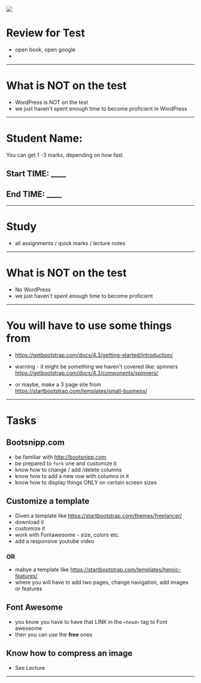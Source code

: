 ![](http://www.teacheroz.com/images/staycalm.png)

# Review for Test
- open book, open google
- 


----

# What is NOT on the test
- WordPress is NOT on the test
- we just haven't spent enough time to become proficient in WordPress

----

# Student Name: 


You can get 1 -3 marks, depending on how fast 
## Start TIME: ____
## End TIME: ____

----

# Study
- all assignments / quick marks / lecture notes

---

# What is NOT on the test
- No WordPress
- we just haven't spent enough time to become proficient

---

# You will have to use some things from
- https://getbootstrap.com/docs/4.3/getting-started/introduction/
- warning - it might be something we haven't covered like: spinners
https://getbootstrap.com/docs/4.3/components/spinners/

- or maybe, make a 3 page site from
https://startbootstrap.com/templates/small-business/


----

# Tasks

## Bootsnipp.com
- be familiar with http://bootsnipp.com
- be prepared to `fork` one and customize it
- know how to change / add /delete columns
- know how to add a new row with columns in it
- know how to display things ONLY on certain screen sizes

## Customize a template
- Given a template like https://startbootstrap.com/themes/freelancer/
- download it
- customize it
- work with Fontawesome - size, colors etc.
- add a responsive youtube video

### OR
- mabye a template like https://startbootstrap.com/templates/heroic-features/
- where you will have to add two pages, change navigation, add images or features




## Font Awesome
- you know you have to have that LINK in the `<head>` tag to Font aweseome
- then you can use the **free** ones

## Know how to compress an image
- See Lecture

----
 

